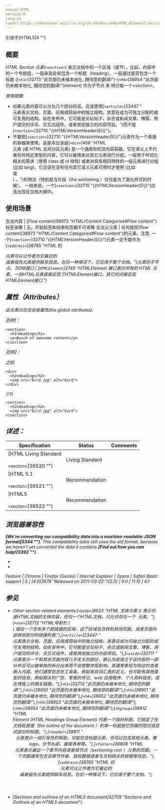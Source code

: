 ```yaml
---
manual:HTML
version:0
lang:zh
rawUrl:https://developer.mozilla.org/zh-CN/docs/Web/HTML/Element/section
---
```






引进于[HTML5]4 "")



## 概要<a name="概要"></a>


*HTML Section 元素*(`<section>`) 表示文档中的一个区域（或节），比如，内容中的一个专题组，一般来说会有包含一个标题（heading）。一般通过是否包含一个标题 ([`<h1>`]32713 "此页面仍未被本地化, 期待您的翻译!")-[`<h6>`]38954 "此页面仍未被本地化, 期待您的翻译!")element) 作为子节点 来 辨识每一个&lt;section&gt;。



*使用提醒:*


* 如果元素内容可以分为几个部分的话，应该使用[`<article>`]23447 "<article>元素表示文档、页面、应用或网站中的独立结构，其意在成为可独立分配的或可复用的结构，如在发布中，它可能是论坛帖子、杂志或新闻文章、博客、用户提交的评论、交互式组件，或者其他独立的内容项目。")而不是[`<section>`]32710 "{{HTMLVersionHeader(5)}}")。
* 不要把[`<section>`]32710 "{{HTMLVersionHeader(5)}}")元素作为一个普通的容器来使用，这是本应该是[`<div>`]408 "HTML <div> 元素 (或 HTML 文档分区元素) 是一个通用型的流内容容器，它在语义上不代表任何特定类型的内容，它可以被用来对其它元素进行分组，一般用于样式化相关的需求（使用 class 或 id 特性) 或者对具有相同特性的一组元素进行分组 (比如 lang)，它应该在没有任何其它语义元素可用时才使用 (比如 <article> 或 <nav>) 。")的用法（特别是当片段（the sectioning ）仅仅是为了美化样式的时候）。 一般来说，一个[`<section>`]32710 "{{HTMLVersionHeader(5)}}")应该出现在文档大纲中。


## 使用场景<a name="使用场景"></a>

合法内容 | [Flow content]38973 "HTML/Content Categories#Flow content") 
标签省略 | 无，开始标签和结束标签都不可省略 
合法父元素 | 任何接受[flow content]38973 "HTML/Content Categories#Flow content")的元素。注意. 一个[`<section>`]32710 "{{HTMLVersionHeader(5)}}")元素一定不能作为[`<address>`]38785 "HTML 的<address>元素可以让作者为它最近的<article>或者<body>祖先元素提供联系信息。在后一种情况下，它应用于整个文档。")元素的子节点。 
DOM接口 | [`HTMLElement`]2749 "HTMLElement 接口表示所有的 HTML 元素。一些HTML元素直接实现了HTMLElement接口，其它的间接实现HTMLElement接口.") 


## 属性（Attributes）<a name="属性（Attributes）"></a>


此元素只包含全局属性(the global attributes).



范例1：


```
<section>
  <h1>Heading</h1>
  <p>Bunch of awesome content</p>
</section>
```


范例2：



之前


```
<div>
  <h2>Heading</h2>
  <img src="bird.jpg" alt="bird">
</div>
```


`之后`


```
<section>
  <h2>Heading</h2>
  <img src="bird.jpg" alt="bird">
</section>
```

## 详述：<a name="详述："></a>

Specification | Status | Comments 
 ---  |  ---  |  ---  | 
[HTML Living Standard<br></br><small>&lt;section&gt;</small>]39520 "") | Living Standard |  
[HTML 5.1<br></br><small>&lt;section&gt;</small>]39521 "") | Recommendation |  
[HTML5<br></br><small>&lt;section&gt;</small>]39522 "") | Recommendation |  


## 浏览器兼容性<a name="浏览器兼容性"></a>


**[We&#39;re converting our compatibility data into a machine-readable JSON format]3344 "")**. This compatibility table still uses the old format, because we haven&#39;t yet converted the data it contains.**[Find out how you can help!]3392 "")**


* 
* 

Feature | Chrome | Firefox (Gecko) | Internet Explorer | Opera | Safari 
Basic support | 5 | [4.0]3678 "Released on 2011-03-22.")(2.0) | 9.0 | 11.10 | 4.1 




## 参见<a name="参见"></a>

* Other section-related elements:[`<body>`]8623 "HTML 主体元素 (<body>) 表示的是HTML文档的主体内容，任何一个HTML文档，只允许存在一个 <body> 元素。"),[`<nav>`]32712 "HTML导航栏 (<nav>) 描绘一个含有多个超链接的区域，这个区域包含转到其他页面，或者页面内部其他部分的链接列表."),[`<article>`]23447 "<article>元素表示文档、页面、应用或网站中的独立结构，其意在成为可独立分配的或可复用的结构，如在发布中，它可能是论坛帖子、杂志或新闻文章、博客、用户提交的评论、交互式组件，或者其他独立的内容项目。"),[`<aside>`]32711 "<aside> 元素表示一个和其余页面内容几乎无关的部分，被认为是独立于该内容的一部分并且可以被单独的拆分出来而不会使整体受影响。其通常表现为侧边栏或者嵌入内容。他们通常包含在工具条，例如来自词汇表的定义。也可能有其他类型的信息，例如相关的广告、笔者的传记、web 应用程序、个人资料信息，或在博客上的相关链接。"),[`<h1>`]32713 "此页面仍未被本地化, 期待您的翻译!"),[`<h2>`]38950 "此页面仍未被本地化, 期待您的翻译!"),[`<h3>`]38951 "此页面仍未被本地化, 期待您的翻译!"),[`<h4>`]38952 "此页面仍未被本地化, 期待您的翻译!"),[`<h5>`]38953 "此页面仍未被本地化, 期待您的翻译!"),[`<h6>`]38954 "此页面仍未被本地化, 期待您的翻译!"),[`<hgroup>`]38812 "HTML <hgroup> Element (HTML Headings Group Element) 代表一个段的标题。它规定了在文档轮廓里（the outline of the document ）的单一标题是它所属的隐式或显式部分的标题。"),[`<header>`]38811 "<header>元素表示一组引导性的帮助，可能包含标题元素，也可以包含其他元素，像logo、分节头部、搜索表单等。"),[`<footer>`]38808 "HTML <footer> 元素表示最近一个章节内容或者根节点（sectioning root ）元素的页脚。一个页脚通常包含该章节作者、版权数据或者与文档相关的链接等信息。"),[`<address>`]38785 "HTML 的<address>元素可以让作者为它最近的<article>或者<body>祖先元素提供联系信息。在后一种情况下，它应用于整个文档。");
* [Sections and outlines of an HTML5 document]32709 "Sections and Outlines of an HTML5 document").



